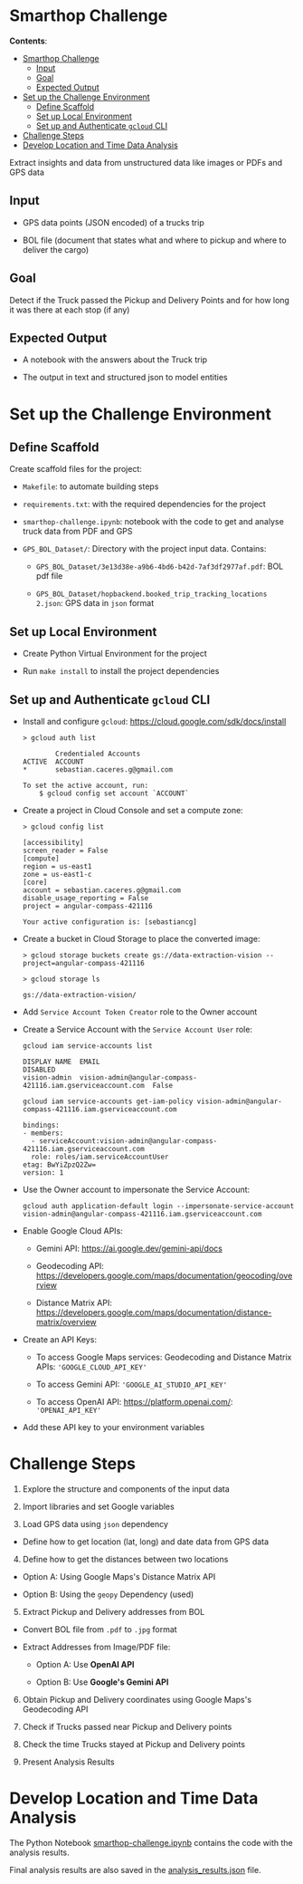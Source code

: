 # Smarthop Challenge

**Contents**:

- [Smarthop Challenge](#smarthop-challenge)
  - [Input](#input)
  - [Goal](#goal)
  - [Expected Output](#expected-output)
- [Set up the Challenge Environment](#set-up-the-challenge-environment)
  - [Define Scaffold](#define-scaffold)
  - [Set up Local Environment](#set-up-local-environment)
  - [Set up and Authenticate `gcloud` CLI](#set-up-and-authenticate-gcloud-cli)
- [Challenge Steps](#challenge-steps)
- [Develop Location and Time Data Analysis](#develop-location-and-time-data-analysis)


Extract insights and data from unstructured data like images 
or PDFs and GPS data

## Input

* GPS data points (JSON encoded) of a trucks trip

* BOL file (document that states what and where to pickup and 
where to deliver the cargo)

## Goal

Detect if the Truck passed the Pickup and Delivery Points and 
for how long it was there at each stop (if any)

## Expected Output

* A notebook with the answers about the Truck trip

* The output in text and structured json to model entities

# Set up the Challenge Environment

## Define Scaffold

Create scaffold files for the project:
  
* `Makefile`: to automate building steps

* `requirements.txt`: with the required dependencies for the 
project

* `smarthop-challenge.ipynb`: notebook with the code to get and 
analyse truck data from PDF and GPS

* `GPS_BOL_Dataset/`: Directory with the project input data. 
Contains:
  
  - `GPS_BOL_Dataset/3e13d38e-a9b6-4bd6-b42d-7af3df2977af.pdf`: 
  BOL pdf file
  
  - `GPS_BOL_Dataset/hopbackend.booked_trip_tracking_locations 2.json`: 
  GPS data in `json` format

## Set up Local Environment

* Create Python Virtual Environment for the project

* Run `make install` to install the project dependencies

## Set up and Authenticate `gcloud` CLI 

* Install and configure `gcloud`: 
https://cloud.google.com/sdk/docs/install
  
  ```
  > gcloud auth list
  ```
  ```
          Credentialed Accounts
  ACTIVE  ACCOUNT
  *       sebastian.caceres.g@gmail.com

  To set the active account, run:
      $ gcloud config set account `ACCOUNT`
  ```

* Create a project in Cloud Console and set a compute zone: 
  
  ```
  > gcloud config list
  ```
  ```
  [accessibility]
  screen_reader = False
  [compute]
  region = us-east1
  zone = us-east1-c
  [core]
  account = sebastian.caceres.g@gmail.com
  disable_usage_reporting = False
  project = angular-compass-421116

  Your active configuration is: [sebastiancg]
  ```

* Create a bucket in Cloud Storage to place the converted image: 
  
  ```
  > gcloud storage buckets create gs://data-extraction-vision --project=angular-compass-421116
  ```
  ```
  > gcloud storage ls
  ```
  ```
  gs://data-extraction-vision/
  ```

* Add `Service Account Token Creator` role to the Owner account

* Create a Service Account with the `Service Account User` role:
  
  ```
  gcloud iam service-accounts list
  ```
  ```
  DISPLAY NAME  EMAIL                                                        DISABLED
  vision-admin  vision-admin@angular-compass-421116.iam.gserviceaccount.com  False
  ```

  ```
  gcloud iam service-accounts get-iam-policy vision-admin@angular-compass-421116.iam.gserviceaccount.com
  ```
  ```
  bindings:
  - members:
    - serviceAccount:vision-admin@angular-compass-421116.iam.gserviceaccount.com
    role: roles/iam.serviceAccountUser
  etag: BwYiZpzQ2Zw=
  version: 1
  ```

* Use the Owner account to impersonate the Service Account:
  
  ```
  gcloud auth application-default login --impersonate-service-account vision-admin@angular-compass-421116.iam.gserviceaccount.com
  ```

* Enable Google Cloud APIs:
  
  - Gemini API: https://ai.google.dev/gemini-api/docs
  
  - Geodecoding API: https://developers.google.com/maps/documentation/geocoding/overview

  - Distance Matrix API: https://developers.google.com/maps/documentation/distance-matrix/overview

* Create an API Keys:
  
  - To access Google Maps services: Geodecoding and Distance 
  Matrix APIs: `'GOOGLE_CLOUD_API_KEY'`

  - To access Gemini API: `'GOOGLE_AI_STUDIO_API_KEY'`

  - To access OpenAI API: https://platform.openai.com/: 
  `'OPENAI_API_KEY'`

* Add these API key to your environment variables

# Challenge Steps

1. Explore the structure and components of the input data

2. Import libraries and set Google variables

3. Load GPS data using `json` dependency

  * Define how to get location (lat, long) and date data from 
  GPS data

4. Define how to get the distances between two locations 
   
  * Option A: Using Google Maps's Distance Matrix API
   
  * Option B: Using the `geopy` Dependency (used)

5. Extract Pickup and Delivery addresses from BOL

  * Convert BOL file from `.pdf` to `.jpg` format 
  
  * Extract Addresses from Image/PDF file:

    - Option A: Use **OpenAI API**
    
    - Option B: Use **Google's Gemini API**

6. Obtain Pickup and Delivery coordinates using Google Maps's
Geodecoding API

7. Check if Trucks passed near Pickup and Delivery points

8. Check the time Trucks stayed at Pickup and Delivery points

9. Present Analysis Results

# Develop Location and Time Data Analysis

The Python Notebook 
[smarthop-challenge.ipynb](project-results/smarthop-challenge.ipynb) 
contains the code with the analysis results.

Final analysis results are also saved in the 
[analysis_results.json](project-results/analysis_results.json) 
file.
